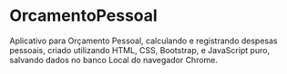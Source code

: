 # OrcamentoPessoal

  Aplicativo para Orçamento Pessoal, calculando e registrando despesas pessoais, criado utilizando HTML, CSS, Bootstrap, e JavaScript puro, salvando dados no banco Local do
  navegador Chrome.
